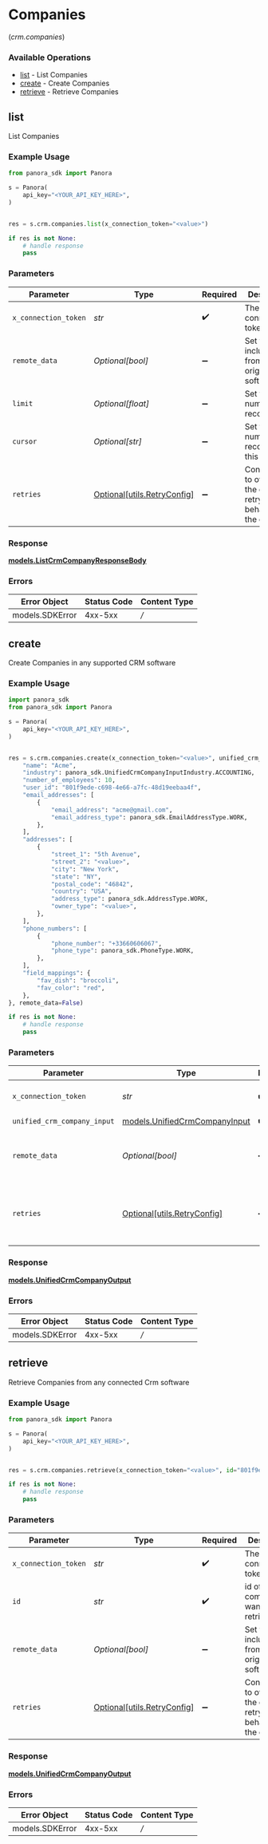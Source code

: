 # Companies
(*crm.companies*)

### Available Operations

* [list](#list) - List Companies
* [create](#create) - Create Companies
* [retrieve](#retrieve) - Retrieve Companies

## list

List Companies

### Example Usage

```python
from panora_sdk import Panora

s = Panora(
    api_key="<YOUR_API_KEY_HERE>",
)


res = s.crm.companies.list(x_connection_token="<value>")

if res is not None:
    # handle response
    pass

```

### Parameters

| Parameter                                                           | Type                                                                | Required                                                            | Description                                                         |
| ------------------------------------------------------------------- | ------------------------------------------------------------------- | ------------------------------------------------------------------- | ------------------------------------------------------------------- |
| `x_connection_token`                                                | *str*                                                               | :heavy_check_mark:                                                  | The connection token                                                |
| `remote_data`                                                       | *Optional[bool]*                                                    | :heavy_minus_sign:                                                  | Set to true to include data from the original software.             |
| `limit`                                                             | *Optional[float]*                                                   | :heavy_minus_sign:                                                  | Set to get the number of records.                                   |
| `cursor`                                                            | *Optional[str]*                                                     | :heavy_minus_sign:                                                  | Set to get the number of records after this cursor.                 |
| `retries`                                                           | [Optional[utils.RetryConfig]](../../models/utils/retryconfig.md)    | :heavy_minus_sign:                                                  | Configuration to override the default retry behavior of the client. |


### Response

**[models.ListCrmCompanyResponseBody](../../models/listcrmcompanyresponsebody.md)**
### Errors

| Error Object    | Status Code     | Content Type    |
| --------------- | --------------- | --------------- |
| models.SDKError | 4xx-5xx         | */*             |

## create

Create Companies in any supported CRM software

### Example Usage

```python
import panora_sdk
from panora_sdk import Panora

s = Panora(
    api_key="<YOUR_API_KEY_HERE>",
)


res = s.crm.companies.create(x_connection_token="<value>", unified_crm_company_input={
    "name": "Acme",
    "industry": panora_sdk.UnifiedCrmCompanyInputIndustry.ACCOUNTING,
    "number_of_employees": 10,
    "user_id": "801f9ede-c698-4e66-a7fc-48d19eebaa4f",
    "email_addresses": [
        {
            "email_address": "acme@gmail.com",
            "email_address_type": panora_sdk.EmailAddressType.WORK,
        },
    ],
    "addresses": [
        {
            "street_1": "5th Avenue",
            "street_2": "<value>",
            "city": "New York",
            "state": "NY",
            "postal_code": "46842",
            "country": "USA",
            "address_type": panora_sdk.AddressType.WORK,
            "owner_type": "<value>",
        },
    ],
    "phone_numbers": [
        {
            "phone_number": "+33660606067",
            "phone_type": panora_sdk.PhoneType.WORK,
        },
    ],
    "field_mappings": {
        "fav_dish": "broccoli",
        "fav_color": "red",
    },
}, remote_data=False)

if res is not None:
    # handle response
    pass

```

### Parameters

| Parameter                                                               | Type                                                                    | Required                                                                | Description                                                             | Example                                                                 |
| ----------------------------------------------------------------------- | ----------------------------------------------------------------------- | ----------------------------------------------------------------------- | ----------------------------------------------------------------------- | ----------------------------------------------------------------------- |
| `x_connection_token`                                                    | *str*                                                                   | :heavy_check_mark:                                                      | The connection token                                                    |                                                                         |
| `unified_crm_company_input`                                             | [models.UnifiedCrmCompanyInput](../../models/unifiedcrmcompanyinput.md) | :heavy_check_mark:                                                      | N/A                                                                     |                                                                         |
| `remote_data`                                                           | *Optional[bool]*                                                        | :heavy_minus_sign:                                                      | Set to true to include data from the original CRM software.             | false                                                                   |
| `retries`                                                               | [Optional[utils.RetryConfig]](../../models/utils/retryconfig.md)        | :heavy_minus_sign:                                                      | Configuration to override the default retry behavior of the client.     |                                                                         |


### Response

**[models.UnifiedCrmCompanyOutput](../../models/unifiedcrmcompanyoutput.md)**
### Errors

| Error Object    | Status Code     | Content Type    |
| --------------- | --------------- | --------------- |
| models.SDKError | 4xx-5xx         | */*             |

## retrieve

Retrieve Companies from any connected Crm software

### Example Usage

```python
from panora_sdk import Panora

s = Panora(
    api_key="<YOUR_API_KEY_HERE>",
)


res = s.crm.companies.retrieve(x_connection_token="<value>", id="801f9ede-c698-4e66-a7fc-48d19eebaa4f", remote_data=False)

if res is not None:
    # handle response
    pass

```

### Parameters

| Parameter                                                           | Type                                                                | Required                                                            | Description                                                         | Example                                                             |
| ------------------------------------------------------------------- | ------------------------------------------------------------------- | ------------------------------------------------------------------- | ------------------------------------------------------------------- | ------------------------------------------------------------------- |
| `x_connection_token`                                                | *str*                                                               | :heavy_check_mark:                                                  | The connection token                                                |                                                                     |
| `id`                                                                | *str*                                                               | :heavy_check_mark:                                                  | id of the company you want to retrieve.                             | 801f9ede-c698-4e66-a7fc-48d19eebaa4f                                |
| `remote_data`                                                       | *Optional[bool]*                                                    | :heavy_minus_sign:                                                  | Set to true to include data from the original Crm software.         | false                                                               |
| `retries`                                                           | [Optional[utils.RetryConfig]](../../models/utils/retryconfig.md)    | :heavy_minus_sign:                                                  | Configuration to override the default retry behavior of the client. |                                                                     |


### Response

**[models.UnifiedCrmCompanyOutput](../../models/unifiedcrmcompanyoutput.md)**
### Errors

| Error Object    | Status Code     | Content Type    |
| --------------- | --------------- | --------------- |
| models.SDKError | 4xx-5xx         | */*             |
